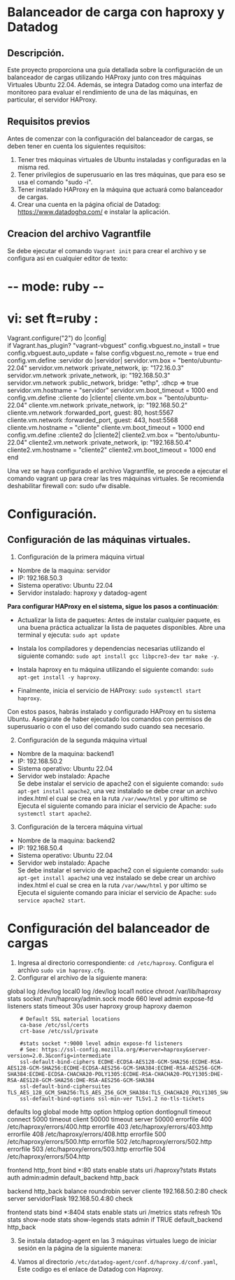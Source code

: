 # Balanceador de carga con haproxy y Datadog


## Descripción.
Este proyecto proporciona una guía detallada sobre la configuración de un balanceador de cargas utilizando HAProxy junto con tres máquinas Virtuales Ubuntu 22.04. Además, se integra Datadog como una interfaz de monitoreo para evaluar el rendimiento de una de las máquinas, en particular, el servidor HAProxy.

## Requisitos previos
Antes de comenzar con la configuración del balanceador de cargas, se deben tener en cuenta los siguientes requisitos:

1. Tener tres máquinas virtuales de Ubuntu instaladas y configuradas en la misma red.
2. Tener privilegios de superusuario en las tres máquinas, que para eso se usa el comando "sudo -i".
3. Tener instalado HAProxy en la máquina que actuará como balanceador de cargas.
4. Crear una cuenta en la página oficial de Datadog: https://www.datadoghq.com/ e instalar la aplicación.

## Creacion del archivo Vagrantfile
Se debe ejecutar el comando `Vagrant init` para crear el archivo y se configura asi en cualquier editor de texto:

# -- mode: ruby --
# vi: set ft=ruby :
Vagrant.configure("2") do |config|	
	if Vagrant.has_plugin? "vagrant-vbguest"
		config.vbguest.no_install = true
		config.vbguest.auto_update = false
		config.vbguest.no_remote = true
  	end
        config.vm.define :servidor do |servidor|
                servidor.vm.box = "bento/ubuntu-22.04"
		servidor.vm.network :private_network, ip: "172.16.0.3"
                servidor.vm.network :private_network, ip: "192.168.50.3"
		servidor.vm.network :public_network, bridge: "ethp", :dhcp => true
                servidor.vm.hostname = "servidor"
                servidor.vm.boot_timeout = 1000
        end
        config.vm.define :cliente do |cliente|
                cliente.vm.box = "bento/ubuntu-22.04"
                cliente.vm.network :private_network, ip: "192.168.50.2"
		cliente.vm.network :forwarded_port, guest: 80, host:5567
		cliente.vm.network :forwarded_port, guest: 443, host:5568
                cliente.vm.hostname = "cliente"
                cliente.vm.boot_timeout = 1000
        end
        config.vm.define :cliente2 do |cliente2|
                cliente2.vm.box = "bento/ubuntu-22.04"
                cliente2.vm.network :private_network, ip: "192.168.50.4"
                cliente2.vm.hostname = "cliente2"
                cliente2.vm.boot_timeout = 1000
        end
end

Una vez se haya configurado el archivo Vagrantfile, se procede a ejecutar el comando vagrant up para crear las tres máquinas virtuales. Se recomienda deshabilitar firewall con: sudo ufw disable.


# Configuración.
## Configuración de las máquinas virtuales.
1. Configuración de la primera máquina virtual

* Nombre de la maquina: servidor 
* IP: 192.168.50.3
* Sistema operativo: Ubuntu 22.04
* Servidor  instalado: haproxy y datadog-agent

**Para configurar HAProxy en el sistema, sigue los pasos a continuación**:

- Actualizar la lista de paquetes: Antes de instalar cualquier paquete, es una buena práctica actualizar la lista de paquetes disponibles. Abre una terminal y ejecuta: `sudo apt update`

- Instala los compiladores y dependencias necesarias utilizando el siguiente comando: `sudo apt install gcc libpcre3-dev tar make -y`.

- Instala haproxy en tu máquina utilizando el siguiente comando: `sudo apt-get install -y haproxy`.

- Finalmente, inicia el servicio de HAProxy: `sudo systemctl start haproxy`.

Con estos pasos, habrás instalado y configurado HAProxy en tu sistema Ubuntu. Asegúrate de haber ejecutado los comandos con permisos de superusuario o con el uso del comando sudo cuando sea necesario.


2. Configuración de la segunda máquina virtual
* Nombre de la maquina: backend1
* IP: 192.168.50.2
* Sistema operativo: Ubuntu 22.04
* Servidor web instalado: Apache  
Se debe instalar el servicio de apache2 con el siguiente comando: `sudo apt-get install apache2`, una vez instalado se debe crear un archivo index.html el cual se crea en la ruta `/var/www/html` y por ultimo se Ejecuta el siguiente comando para iniciar el servicio de Apache: `sudo systemctl start apache2`.
 

3. Configuración de la tercera máquina virtual
* Nombre de la maquina: backend2
* IP: 192.168.50.4
* Sistema operativo: Ubuntu 22.04
* Servidor web instalado: Apache  
Se debe instalar el servicio de apache2 con el siguiente comando: `sudo apt-get install apache2` una vez instalado se debe crear un archivo index.html el cual se crea en la ruta `/var/www/html` y por ultimo se Ejecuta el siguiente comando para iniciar el servicio de Apache: `sudo service apache2 start`.

# Configuración del balanceador de cargas

1. Ingresa al directorio correspondiente: `cd /etc/haproxy`. Configura el archivo `sudo vim haproxy.cfg`.
2. Configurar el archivo de la siguiente manera:

global
        log /dev/log    local0
        log /dev/log    local1 notice
        chroot /var/lib/haproxy
        stats socket /run/haproxy/admin.sock mode 660 level admin expose-fd listeners
        stats timeout 30s
        user haproxy
        group haproxy
        daemon

        # Default SSL material locations
        ca-base /etc/ssl/certs
        crt-base /etc/ssl/private

        #stats socket *:9000 level admin expose-fd listeners
        # See: https://ssl-config.mozilla.org/#server=haproxy&server-version=2.0.3&config=intermediate
        ssl-default-bind-ciphers ECDHE-ECDSA-AES128-GCM-SHA256:ECDHE-RSA-AES128-GCM-SHA256:ECDHE-ECDSA-AES256-GCM-SHA384:ECDHE-RSA-AES256-GCM-SHA384:ECDHE-ECDSA-CHACHA20-POLY1305:ECDHE-RSA-CHACHA20-POLY1305:DHE-RSA-AES128-GCM-SHA256:DHE-RSA-AES256-GCM-SHA384
        ssl-default-bind-ciphersuites TLS_AES_128_GCM_SHA256:TLS_AES_256_GCM_SHA384:TLS_CHACHA20_POLY1305_SHA256
        ssl-default-bind-options ssl-min-ver TLSv1.2 no-tls-tickets

defaults
        log     global
        mode    http
        option  httplog
        option  dontlognull
        timeout connect 5000
        timeout client  50000
        timeout server  50000
        errorfile 400 /etc/haproxy/errors/400.http
        errorfile 403 /etc/haproxy/errors/403.http
        errorfile 408 /etc/haproxy/errors/408.http
        errorfile 500 /etc/haproxy/errors/500.http
        errorfile 502 /etc/haproxy/errors/502.http
        errorfile 503 /etc/haproxy/errors/503.http
        errorfile 504 /etc/haproxy/errors/504.http

frontend http_front
        bind *:80
        stats enable
        stats uri /haproxy?stats
        #stats auth admin:admin
        default_backend http_back

backend http_back
        balance roundrobin
        server cliente 192.168.50.2:80 check
        server servidorFlask 192.168.50.4:80 check

frontend stats
        bind *:8404
        stats enable
        stats uri /metrics
        stats refresh 10s
        stats show-node
        stats show-legends
        stats admin if TRUE
        default_backend http_back

3. Se instala datadog-agent en las 3 máquinas virtuales luego de iniciar sesión en la página de la siguiente manera:
   



4. Vamos al directorio `/etc/datadog-agent/conf.d/haproxy.d/conf.yaml`, Este codigo es el enlace de Datadog con Haproxy.
